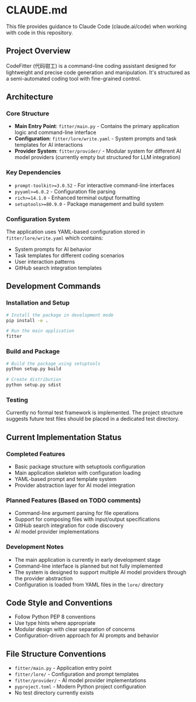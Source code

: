 # CLAUDE.md

This file provides guidance to Claude Code (claude.ai/code) when working with code in this repository.

## Project Overview

CodeFitter (代码钳工) is a command-line coding assistant designed for lightweight and precise code generation and manipulation. It's structured as a semi-automated coding tool with fine-grained control.

## Architecture

### Core Structure
- **Main Entry Point**: `fitter/main.py` - Contains the primary application logic and command-line interface
- **Configuration**: `fitter/lore/write.yaml` - System prompts and task templates for AI interactions
- **Provider System**: `fitter/provider/` - Modular system for different AI model providers (currently empty but structured for LLM integration)

### Key Dependencies
- `prompt-toolkit>=3.0.52` - For interactive command-line interfaces
- `pyyaml>=6.0.2` - Configuration file parsing
- `rich>=14.1.0` - Enhanced terminal output formatting
- `setuptools>=80.9.0` - Package management and build system

### Configuration System
The application uses YAML-based configuration stored in `fitter/lore/write.yaml` which contains:
- System prompts for AI behavior
- Task templates for different coding scenarios
- User interaction patterns
- GitHub search integration templates

## Development Commands

### Installation and Setup
```bash
# Install the package in development mode
pip install -e .

# Run the main application
fitter
```

### Build and Package
```bash
# Build the package using setuptools
python setup.py build

# Create distribution
python setup.py sdist
```

### Testing
Currently no formal test framework is implemented. The project structure suggests future test files should be placed in a dedicated test directory.

## Current Implementation Status

### Completed Features
- Basic package structure with setuptools configuration
- Main application skeleton with configuration loading
- YAML-based prompt and template system
- Provider abstraction layer for AI model integration

### Planned Features (Based on TODO comments)
- Command-line argument parsing for file operations
- Support for composing files with input/output specifications
- GitHub search integration for code discovery
- AI model provider implementations

### Development Notes
- The main application is currently in early development stage
- Command-line interface is planned but not fully implemented
- The system is designed to support multiple AI model providers through the provider abstraction
- Configuration is loaded from YAML files in the `lore/` directory

## Code Style and Conventions
- Follow Python PEP 8 conventions
- Use type hints where appropriate
- Modular design with clear separation of concerns
- Configuration-driven approach for AI prompts and behavior

## File Structure Conventions
- `fitter/main.py` - Application entry point
- `fitter/lore/` - Configuration and prompt templates
- `fitter/provider/` - AI model provider implementations
- `pyproject.toml` - Modern Python project configuration
- No test directory currently exists